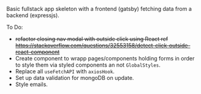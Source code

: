 Basic fullstack app skeleton with a frontend (gatsby) fetching data from a backend (expressjs).

To Do:

* ~~refactor closing nav modal with outside click using React ref
https://stackoverflow.com/questions/32553158/detect-click-outside-react-component~~
* Create component to wrapp pages/components holding forms in order to style them via styled components an not `GlobalStyles`.
* Replace all `useFetchAPI` with `axiosHook`.
* Set up data validation for mongoDB on update.
* Style emails.


